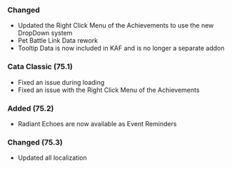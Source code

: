 ### Changed
- Updated the Right Click Menu of the Achievements to use the new DropDown system
- Pet Battle Link Data rework
- Tooltip Data is now included in KAF and is no longer a separate addon

### Cata Classic (75.1)
- Fixed an issue during loading
- Fixed an issue with the Right Click Menu of the Achievements

### Added (75.2)
- Radiant Echoes are now available as Event Reminders

### Changed (75.3)
- Updated all localization